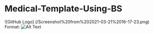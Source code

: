 # Medical-Template-Using-BS
![GitHub Logo] (/Screenshot%20from%202021-03-21%2016-17-23.png)
Format: ![Alt Text](url)
